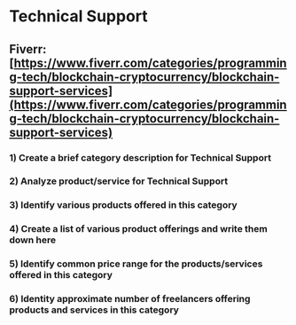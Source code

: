 # Technical Support
## Fiverr: [https://www.fiverr.com/categories/programming-tech/blockchain-cryptocurrency/blockchain-support-services](https://www.fiverr.com/categories/programming-tech/blockchain-cryptocurrency/blockchain-support-services)
### 1) Create a brief category description for Technical Support
### 2) Analyze product/service for Technical Support
### 3) Identify various products offered in this category
### 4) Create a list of various product offerings and write them down here
### 5) Identify common price range for the products/services offered in this category
### 6) Identity approximate number of freelancers offering products and services in this category
